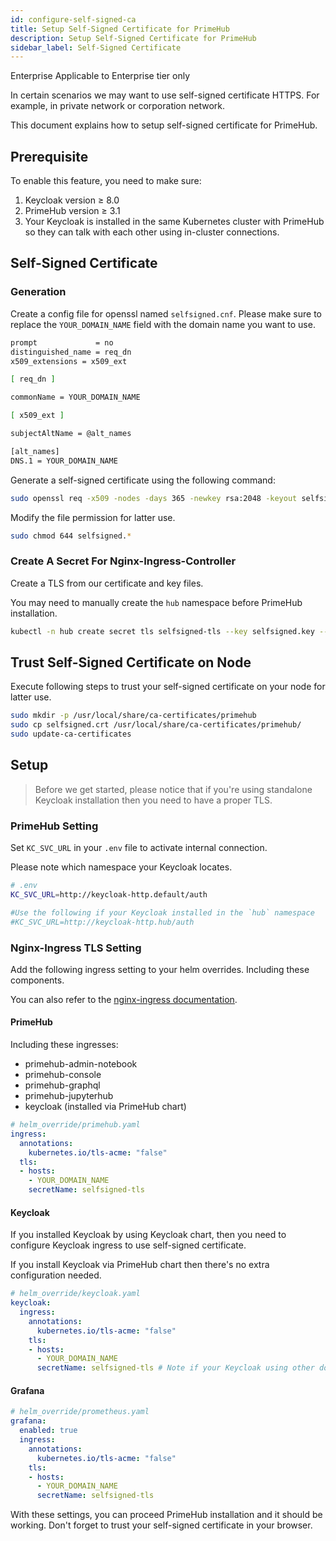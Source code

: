 ```yaml
---
id: configure-self-signed-ca
title: Setup Self-Signed Certificate for PrimeHub
description: Setup Self-Signed Certificate for PrimeHub
sidebar_label: Self-Signed Certificate
---
```


<div class="ee-only tooltip">Enterprise
  <span class="tooltiptext">Applicable to Enterprise tier only</span>
</div>

In certain scenarios we may want to use self-signed certificate HTTPS. For example, in private network or corporation network.

This document explains how to setup self-signed certificate for PrimeHub.

## Prerequisite

To enable this feature, you need to make sure:

1. Keycloak version ≥ 8.0
2. PrimeHub version ≥ 3.1
3. Your Keycloak is installed in the same Kubernetes cluster with PrimeHub so they can talk with each other using in-cluster connections.

## Self-Signed Certificate

### Generation

Create a config file for openssl named `selfsigned.cnf`. Please make sure to replace the `YOUR_DOMAIN_NAME` field with the domain name you want to use.

```bash
prompt             = no
distinguished_name = req_dn
x509_extensions = x509_ext

[ req_dn ]

commonName = YOUR_DOMAIN_NAME

[ x509_ext ]

subjectAltName = @alt_names

[alt_names]
DNS.1 = YOUR_DOMAIN_NAME
```

Generate a self-signed certificate using the following command:

```bash
sudo openssl req -x509 -nodes -days 365 -newkey rsa:2048 -keyout selfsigned.key -out selfsigned.crt -config selfsigned.cnf
```

Modify the file permission for latter use.

```bash
sudo chmod 644 selfsigned.*
```

### Create A Secret For Nginx-Ingress-Controller

Create a TLS from our certificate and key files.

You may need to manually create the `hub` namespace before PrimeHub installation.

```bash
kubectl -n hub create secret tls selfsigned-tls --key selfsigned.key --cert selfsigned.crt
```

## Trust Self-Signed Certificate on Node

Execute following steps to trust your self-signed certificate on your node for latter use.

```bash
sudo mkdir -p /usr/local/share/ca-certificates/primehub
sudo cp selfsigned.crt /usr/local/share/ca-certificates/primehub/
sudo update-ca-certificates
```

## Setup

>Before we get started, please notice that if you're using standalone Keycloak installation then you need to have a proper TLS. 

### PrimeHub Setting

Set `KC_SVC_URL` in your `.env` file to activate internal connection.

Please note which namespace your Keycloak locates.

```bash
# .env
KC_SVC_URL=http://keycloak-http.default/auth

#Use the following if your Keycloak installed in the `hub` namespace
#KC_SVC_URL=http://keycloak-http.hub/auth
```

### Nginx-Ingress TLS Setting

Add the following ingress setting to your helm overrides. Including these components.

You can also refer to the [nginx-ingress documentation](https://kubernetes.github.io/ingress-nginx/user-guide/tls/).

#### PrimeHub

Including these ingresses:

- primehub-admin-notebook
- primehub-console
- primehub-graphql
- primehub-jupyterhub
- keycloak (installed via PrimeHub chart)

```yaml
# helm_override/primehub.yaml
ingress:
  annotations:
    kubernetes.io/tls-acme: "false"
  tls:
  - hosts:
    - YOUR_DOMAIN_NAME
    secretName: selfsigned-tls
```

#### Keycloak

If you installed Keycloak by using Keycloak chart, then you need to configure Keycloak ingress to use self-signed certificate.

If you install Keycloak via PrimeHub chart then there's no extra configuration needed.

```yaml
# helm_override/keycloak.yaml
keycloak:
  ingress:
    annotations:
      kubernetes.io/tls-acme: "false"
    tls:
    - hosts:
      - YOUR_DOMAIN_NAME
      secretName: selfsigned-tls # Note if your Keycloak using other domain & tls
```

#### Grafana

```yaml
# helm_override/prometheus.yaml
grafana:
  enabled: true
  ingress:
    annotations:
      kubernetes.io/tls-acme: "false"
    tls:
    - hosts:
      - YOUR_DOMAIN_NAME
      secretName: selfsigned-tls
```

With these settings, you can proceed PrimeHub installation and it should be working. Don't forget to trust your self-signed certificate in your browser.

